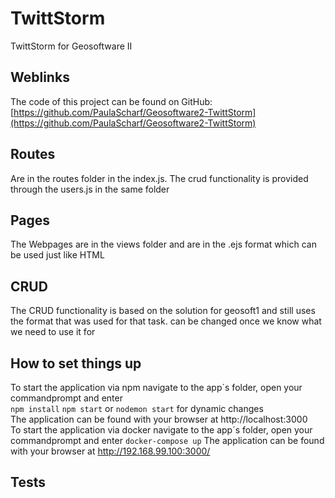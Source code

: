 # TwittStorm
TwittStorm for Geosoftware II
## Weblinks
The code of this project can be found on GitHub: [https://github.com/PaulaScharf/Geosoftware2-TwittStorm](https://github.com/PaulaScharf/Geosoftware2-TwittStorm)
## Routes
Are in the routes folder in the index.js. The crud functionality is provided through the users.js in the same folder
## Pages
The Webpages are in the views folder and are in the .ejs format which can be used just like HTML
## CRUD
The CRUD functionality is based on the solution for geosoft1 and still uses the format that was used for that task. can be changed once
we know what we need to use it for
## How to set things up
To start the application via npm navigate to the app´s folder, open your commandprompt and enter <br/>
`npm install`
`npm start` or `nodemon start` for dynamic changes <br/>
The application can be found with your browser at http://localhost:3000 <br/>
To start the application via docker navigate to the app´s folder, open your commandprompt and enter
`docker-compose up`
The application can be found with your browser at http://192.168.99.100:3000/
## Tests

